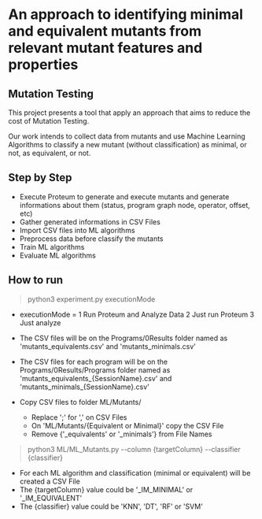 # An approach to identifying minimal and equivalent mutants from relevant mutant features and properties

Mutation Testing
-----------------

This project presents a tool that apply an approach that aims to reduce the cost of Mutation Testing.

Our work intends to collect data from mutants and use Machine Learning Algorithms to classify a new mutant (without classification) as minimal, or not, as equivalent, or not.

Step by Step
-------------
 - Execute Proteum to generate and execute mutants and generate informations about them (status, program graph node, operator, offset, etc)
 - Gather generated informations in CSV Files
 - Import CSV files into ML algorithms
 - Preprocess data before classify the mutants
 - Train ML algorithms
 - Evaluate ML algorithms

How to run 
-----------
> python3 experiment.py executionMode
 - executionMode =  1   Run Proteum and Analyze Data
                    2   Just run Proteum
                    3   Just analyze

 - The CSV files will be on the Programs/0Results folder named as 'mutants_equivalents.csv' and 'mutants_minimals.csv'
 - The CSV files for each program will be on the Programs/0Results/Programs folder named as 'mutants_equivalents_{SessionName}.csv' and 'mutants_minimals_{SessionName}.csv'
 - Copy CSV files to folder ML/Mutants/
    - Replace ';' for ',' on CSV Files
    - On 'ML/Mutants/{Equivalent or Minimal}' copy the CSV File
    - Remove {'_equivalents' or '_minimals'} from File Names

> python3 ML/ML_Mutants.py --column {targetColumn} --classifier {classifier}
 - For each ML algorithm and classification (minimal or equivalent) will be created a CSV File
 - The {targetColumn} value could be '_IM_MINIMAL' or '_IM_EQUIVALENT'
 - The {classifier} value could be 'KNN', 'DT', 'RF' or 'SVM'